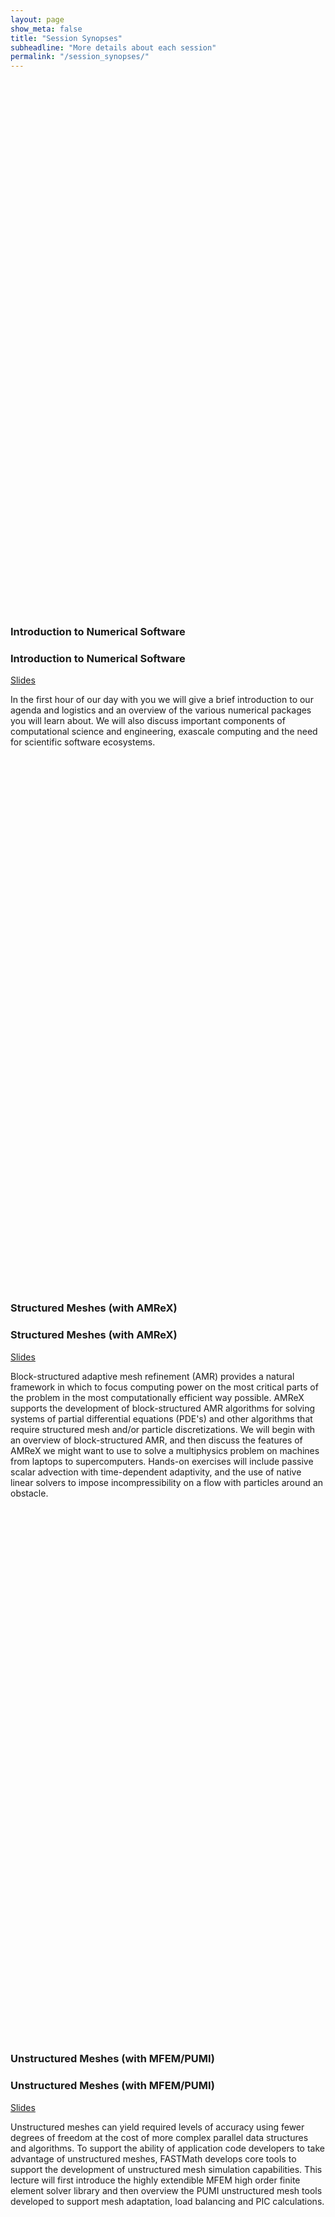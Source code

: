 ```yaml
---
layout: page
show_meta: false
title: "Session Synopses"
subheadline: "More details about each session"
permalink: "/session_synopses/"
---
```


<br><br><br><br><br><br><br><br><br><br><br><br><br><br><br><br><br><br><br><br><br><br><br><br><br>
<br><br><br><br><br><br><br><br><br><br><br><br><br><br><br><br><br><br><br><br><br><br><br><br><br>

### Introduction to Numerical Software
### Introduction to Numerical Software
[Slides](../files/ATPESC-2022-Track-5-Talk-1-Yang-IntroToNumericalSoftware.pdf)

In the first hour of our day with you we will give a brief introduction
to our agenda and logistics and an overview of the various numerical packages
you will learn about. We will also discuss important components of computational science and
engineering, exascale computing and the need for scientific software ecosystems.

<br><br><br><br><br><br><br><br><br><br><br><br><br><br><br><br><br><br><br><br><br><br><br><br><br>
<br><br><br><br><br><br><br><br><br><br><br><br><br><br><br><br><br><br><br><br><br><br><br><br><br>

### Structured Meshes (with AMReX)
### Structured Meshes (with AMReX)
[Slides](../files/ATPESC-2021-Track-5-Talk-1-AnnAlmgren-StructuredMesh.pdf)

Block-structured adaptive mesh refinement (AMR) provides a natural framework
in which to focus computing power on the most critical parts of the problem in
the most computationally efficient way possible.  AMReX supports the development
of block-structured AMR algorithms for solving systems of partial differential
equations (PDE's) and other algorithms that require structured mesh and/or
particle discretizations.   We will begin with an overview of block-structured
AMR, and then discuss the
features of AMReX we might want to use to solve a multiphysics problem on
machines from laptops to supercomputers.  Hands-on exercises will include passive
scalar advection with time-dependent adaptivity, and the use of native linear
solvers to impose incompressibility on a flow with particles around an obstacle.

<br><br><br><br><br><br><br><br><br><br><br><br><br><br><br><br><br><br><br><br><br><br><br><br><br>
<br><br><br><br><br><br><br><br><br><br><br><br><br><br><br><br><br><br><br><br><br><br><br><br><br>

### Unstructured Meshes (with MFEM/PUMI)
### Unstructured Meshes (with MFEM/PUMI)
[Slides](../files/ATPESC-2022-Track-5-AaronFisher-MarkShephard-UnstructuredMeshes.pdf)

Unstructured meshes can yield required levels of accuracy using fewer degrees of
freedom at the cost of more complex parallel data structures and algorithms. To
support the ability of application code developers to take advantage of unstructured
meshes, FASTMath develops core tools to support the development of unstructured
mesh simulation capabilities. This lecture will first introduce the highly extendible
MFEM high order finite element solver library and then overview the PUMI unstructured
mesh tools developed to support mesh adaptation, load balancing and PIC calculations.

<br><br><br><br><br><br><br><br><br><br><br><br><br><br><br><br><br><br><br><br><br><br><br><br><br>
<br><br><br><br><br><br><br><br><br><br><br><br><br><br><br><br><br><br><br><br><br><br><br><br><br>

### Nonlinear Solvers (with PETSc)
### Nonlinear Solvers (with PETSc)
[Slides](../files/ATPESC-2022-Track-5-RichardTranMills-NonlinearSolversUsingPETSc.pdf)

We will begin with a quick overview of iterative solvers for nonlinear systems,
and then take a deeper look into Newton-Krylov methods and how to use them via
the PETSc Scalable Nonlinear Equation Solvers (SNES) component. We will do
some hands-on exploration with a classic computational fluid dynamics benchmark,
the lid-driven cavity problem. We will end by looking at how nonlinear composition
and preconditioning can be used to construct a wide array of nonlinear solvers from
the algorithmic building blocks in SNES, and demonstrate how these techniques can
handle particularly difficult nonlinearities. Time permitting, we will also present
some bonus or "extra credit" material briefly looking at how SNES solvers can be
run using PETSc's GPU back-ends.

<br><br><br><br><br><br><br><br><br><br><br><br><br><br><br><br><br><br><br><br><br><br><br><br><br>
<br><br><br><br><br><br><br><br><br><br><br><br><br><br><br><br><br><br><br><br><br><br><br><br><br>

### Time Integration (with SUNDIALS)
### Time Integration (with SUNDIALS)
[Slides](../files/ATPESC-2022-Track-5-DanielReynolds-TimeIntegrationSUNDIALS.pdf)

In this lecture we will discuss the role and impact of high order, adaptive, and
flexible time integration libraries in solution accuracy and computational
efficiency of large-scale simulations.  Due to the wide variety of
backgrounds among ATPESC participants, we will briefly discuss

* the location of time integrators in the HPC landscape, and their reliance on scalable nonlinear and linear solver libraries,
* the different categories of time integration methods (explicit/implicit/IMEX),
* the basic theoretical properties of time integration methods (order of accuracy, linear stability),
* the role of temporal adaptivity for improving accuracy and efficiency,
* an overview of DOE time integration packages.

We will spend approximately half of the time period in lecture, followed by
hands-on exercises that examine stability, accuracy, temporal adaptivity,
and the role of problem-specific preconditioning.  All of the hands-on
exercises focus on time-dependent PDEs, and use the SUNDIALS' ARKODE
library for time integration, along with the AMReX library for spatial
semi-discretization.  These exercises utilize both MPI and GPUs, allowing
participants to explore both on-node and multi-node performance.


<br><br><br><br><br><br><br><br><br><br><br><br><br><br><br><br><br><br><br><br><br><br><br><br><br>
<br><br><br><br><br><br><br><br><br><br><br><br><br><br><br><br><br><br><br><br><br><br><br><br><br>

### Iterative Solvers & Algebraic Multigrid (with Trilinos, Belos & MueLu)
### Iterative Solvers & Algebraic Multigrid (with Trilinos, Belos & MueLu)
[Slides](../files/ATPESC-2022-Track-5-GlusaHarper-IterativeLinearSolversAndAlgebraicMultigridWithTrilinosBelosMueLu.pdf)

In this session, attendees will learn about linear solvers and preconditioners
available in the Trilinos project.  We will focus on Krylov solvers such
as conjugate gradients (CG) and generalized minimum residual (GMRES); simple
preconditioners like Jacobi, Gauss-Seidel, and Chebyshev polynomials; and
scalable aggregation-based algebraic multigrid preconditioning.  The two
hands-on lessons will provide an opportunity to run a variety of stand-alone
examples that demonstrate some of the many Trilinos solver capabilities on a
model linear problem.

<br><br><br><br><br><br><br><br><br><br><br><br><br><br><br><br><br><br><br><br><br><br><br><br><br>
<br><br><br><br><br><br><br><br><br><br><br><br><br><br><br><br><br><br><br><br><br><br><br><br><br>

### Iterative Solvers & Algebraic Multigrid (with HYPRE)
### Iterative Solvers & Algebraic Multigrid (with HYPRE)
[Slides](../files/ATPESC-2021-Track-5-Talk-3-OsbornYang-Iterative-Solvers-hypre.pdf)

This session will present the basic concepts of iterative linear solvers with focus on
Krylov solvers, including the generalized minimum residual method (GMRES),
preconditioning and algebraic multigrid (AMG) methods. We will provide a brief
description of the high performance linear solvers library HYPRE, its
interfaces, and its most used multigrid solvers, BoomerAMG and PFMG, including
a brief discussion of the effect of their data structures on performance.
The lesson includes hands-on examples with structured and unstructured solvers
from the HYPRE library applied to several test problems on CPUs and GPUs.


<br><br><br><br><br><br><br><br><br><br><br><br><br><br><br><br><br><br><br><br><br><br><br><br><br>
<br><br><br><br><br><br><br><br><br><br><br><br><br><br><br><br><br><br><br><br><br><br><br><br><br>

### Optimization (with TAO)
### Optimization (with TAO)
[Slides](../files/ATPESC-2021-Track-5-Talk-8-AlpDener-OptimizationTAO.pdf)

This lecture will provide an introduction to numerical optimization with a
theoretical focus on simulation-based problems. We will introduce the user
interfaces for the Toolkit for Advanced Optimization (TAO) package within
the PETSc library and exercise several gradient-based algorithms on a scalable
synthetic test problem. We will observe and discuss the relative convergence
of different classes of algorithms and sensitivity analysis methods in a
parallel environment. Finally, we will also introduce constraints and study
their effect on the problem solution.

<br><br><br><br><br><br><br><br><br><br><br><br><br><br><br><br><br><br><br><br><br><br><br><br><br>
<br><br><br><br><br><br><br><br><br><br><br><br><br><br><br><br><br><br><br><br><br><br><br><br><br>

### Direct Solvers (with SuperLU/STRUMPACK)
### Direct Solvers (with SuperLU/STRUMPACK)
[Slides](../files/ATPESC-2021-Track-5-Talk-5-Li-Ghysels-DirectSolvers.pdf)

In this lecture we discuss several aspects of direct solvers for large
sparse linear systems. Sparse direct solvers, based on Gaussian
elimination, are popular for a variety of applications mainly because
of their numerical robustness and ease of use. Two software packages
are introduced: SuperLU(_Dist) and STRUMPACK. We give a brief
introduction to the underlying algorithms used in these solvers and
illustrate their use.

In the second part of the lecture we introduce the concept of
data-sparse matrix approximation, where a matrix is hierarchically
partitioned in sub-blocks, which are compressed using low-rank
approximations. Such a hierarchical matrix approximation allows for
linear algebra operations that are much more efficient than the
traditional O(n^3) dense linear algebra operations, such as LU
decomposition or matrix-matrix multiplication, while also reducing
memory usage. We then show how STRUMPACK uses such hierarchical matrix
approximation to construct efficient preconditioners based on
approximate sparse LU factorization.

* Session 1 (11:15am-11:45am) includes a hands-on demo session with
SuperLU.
* Session 2 (11:45am-12:15pm) has a hands-on demo session with STRUMPACK.
* Session 3 (12:15pm-12:30pm) includes a Q&A session (no hands-on).


<br><br><br><br><br><br><br><br><br><br><br><br><br><br><br><br><br><br><br><br><br><br><br><br><br>
<br><br><br><br><br><br><br><br><br><br><br><br><br><br><br><br><br><br><br><br><br><br><br><br><br>

### Working with Numerical Packages in Practice
### Working with Numerical Packages in Practice
[Slides](../files/ATPESC-2021-Track-5-Talk-9-AnnAlmgren-wrapup.pdf)

Developing high-quality, large-scale scientific computing applications in science and
engineering involves expertise in many areas. Typically, no one person or group has
all of the essential expertise and skills. Numerical software libraries and packages
are a key way we share capability and know-how. Learning to leverage numerical
packages to address new scientific computing challenges is part of becoming a member of
the scientific computing community. In this wrap-up session of the day, we
briefly discuss key trade-offs in using numerical packages in practice.

<br><br><br><br><br><br><br><br><br><br><br><br><br><br><br><br><br><br><br><br><br><br><br><br><br>
<br><br><br><br><br><br><br><br><br><br><br><br><br><br><br><br><br><br><br><br><br><br><br><br><br>

### Extreme-Scale Numerical Algorithms and Software (Panel)
### Extreme-Scale Numerical Algorithms and Software (Panel)

This will be a 45 minute panel question and answer period for ATPESC learners to ask
questions about working with numerical package and the community of numerical package
developers. If you have question(s) you know you would like to ask, we encourage attendees
to submit questions *ahead* of time via the
[submission form](https://forms.gle/SmVroQBAq145g4F79).
However, we expect there will also be ample opportunity to indicate your desire to ask
questions via the main (Amphitheater) [slack channel](https://app.slack.com/client/TMW2FLNCQ/C029YJ95ULQ),
and then you may be called upon to un-mute and ask your question.

<br><br><br><br><br><br><br><br><br><br><br><br><br><br><br><br><br><br><br><br><br><br><br><br><br>
<br><br><br><br><br><br><br><br><br><br><br><br><br><br><br><br><br><br><br><br><br><br><br><br><br>

### SME Speed Dating OPTIONAL ACTIVITY
### SME Speed Dating OPTIONAL ACTIVITY

This is an opportunity for you to meet and talk (1-on-1 or sometimes 2-on-1) with subject matter experts
(SMEs) about their work and numerical packages they support. Each *speed date* will be a 20 minute
meeting. Attendees may select up to
3 SMEs they would like to meet using
[this form](https://docs.google.com/document/d/166nDHcNm3PlCn8O-fbiy9nKJS7HekhYsvKV2FB7n7XI/edit?usp=sharing)
Requests will be accommodated on a first-come, first-served basis until all available slots are taken.

<br><br><br><br><br><br><br><br><br><br><br><br><br><br><br><br><br><br><br><br><br><br><br><br><br>
<br><br><br><br><br><br><br><br><br><br><br><br><br><br><br><br><br><br><br><br><br><br><br><br><br>
